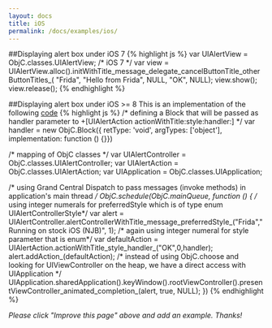 ```yaml
---
layout: docs
title: iOS
permalink: /docs/examples/ios/
---
```

##Displaying alert box under iOS 7
{% highlight js %}
var UIAlertView = ObjC.classes.UIAlertView; /* iOS 7 */
var view = UIAlertView.alloc().initWithTitle_message_delegate_cancelButtonTitle_otherButtonTitles_(
    "Frida",
    "Hello from Frida",
    NULL,
    "OK",
    NULL);
view.show();
view.release();
{% endhighlight %}

##Displaying alert box under iOS >= 8
This is an implementation of the following [code](https://developer.apple.com/library/ios/documentation/UIKit/Reference/UIAlertController_class/)
{% highlight js %}
/* defining a Block that will be passed as handler parameter to +[UIAlertAction actionWithTitle:style:handler:] */
var handler = new ObjC.Block({ retType: 'void', argTypes: ['object'], implementation: function () {}})

/* mapping of ObjC classes */
var UIAlertController = ObjC.classes.UIAlertController;
var UIAlertAction = ObjC.classes.UIAlertAction;
var UIApplication = ObjC.classes.UIApplication;	

/* using Grand Central Dispatch to pass messages (invoke methods) in application's main thread */
ObjC.schedule(ObjC.mainQueue, function () {
  /* using integer numerals for preferredStyle which is of type enum UIAlertControllerStyle*/ 
  var alert = UIAlertController.alertControllerWithTitle_message_preferredStyle_("Frida","Running on stock iOS (NJB)", 1);
  /* again using integer numeral for style parameter that is enum*/
  var defaultAction = UIAlertAction.actionWithTitle_style_handler_("OK",0,handler);
  alert.addAction_(defaultAction);
  /* instead of using ObjC.choose and looking for UIViewController on the heap, we have a direct access with UIApplication */
  UIApplication.sharedApplication().keyWindow().rootViewController().presentViewController_animated_completion_(alert, true, NULL);
})
{% endhighlight %}

_Please click "Improve this page" above and add an example. Thanks!_
